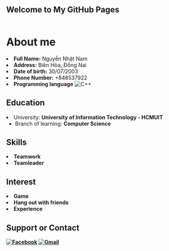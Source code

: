 ## Welcome to My GitHub Pages

<p><img src="https://komarev.com/ghpvc/?username=21521160&amp;color=green&amp;style=flat-square" alt="" /></p>
<h1 id="about-me">About me</h1>
<li><strong>Full Name:</strong> Nguyễn Nhật Nam </li>
<li><strong>Address:</strong> Biên Hòa, Đồng Nai </li>
<li><strong>Date of birth:</strong> 30/07/2003 </li>
<li><strong>Phone Number:</strong> +848537922 </li>
<li><strong>Programming language</strong> <img src="https://img.shields.io/badge/c++-%2300599C.svg?style=for-the-badge&amp;logo=c%2B%2B&amp;logoColor=white" alt="C++" />

<h2 id="education">
 Education </h2>
  <li>University: <strong>University of Information Technology - HCMUIT</strong>
    <ul>
      <li>Branch of learning: <strong>Computer Science</strong></li>
    </ul>
  </li>
<h2 id="skill">
  Skills </h2>
<li><strong> Teamwork
<li><strong> Teamleader
  
<h2 id="interest">
  Interest </h2>
<li><strong> Game
<li><strong> Hang out with friends 
<li><strong> Experience 
<h2 id="contact">
  Support or Contact </h2>

<a href="https://www.facebook.com/N3z3007/"><img src="https://img.shields.io/badge/Facebook-%231877F2.svg?style=for-the-badge&amp;logo=Facebook&amp;logoColor=white" alt="Facebook" /></a>
<a href="mailto:21521160@gm.uit.edu.vn"><img src="https://img.shields.io/badge/Gmail-D14836?style=for-the-badge&amp;logo=gmail&amp;logoColor=white" alt="Gmail" /></a>
</strong></li></strong></li></strong></li></strong></li></strong></li></li></li></li></li> 
